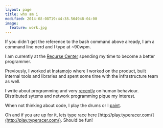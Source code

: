 ```yaml
---
layout: page
title: who am i
modified: 2014-08-08T19:44:38.564948-04:00
image:
  feature: work.jpg
---
```


If you didn't get the reference to the bash command above already, I
am a command line nerd and I type at ~90wpm.

I am currently at the [Recurse Center](https://www.recurse.com/)
 spending my time to become a better programmer.

Previously, I worked at [Instamojo](https://www.instamojo.com/) where
I worked on the product, built internal tools and libraries and spent
some time with the infrastructure team as well.

I write about programming and very [recently](/blog/memories/) on
human behaviour. Distributed sytems and network programming pique my
interest.

When not thinking about code, I play the drums or I
[paint](/paintings/).

Oh and if you are up for it, lets type race here
[http://play.typeracer.com/](http://play.typeracer.com/). Should be
fun!
